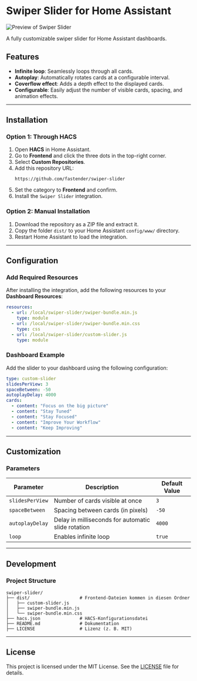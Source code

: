 
# Swiper Slider for Home Assistant

![Preview of Swiper Slider](assets/slider-preview.jpeg)

A fully customizable swiper slider for Home Assistant dashboards.

## Features
- **Infinite loop**: Seamlessly loops through all cards.
- **Autoplay**: Automatically rotates cards at a configurable interval.
- **Coverflow effect**: Adds a depth effect to the displayed cards.
- **Configurable**: Easily adjust the number of visible cards, spacing, and animation effects.

---

## Installation

### Option 1: Through HACS
1. Open **HACS** in Home Assistant.
2. Go to **Frontend** and click the three dots in the top-right corner.
3. Select **Custom Repositories**.
4. Add this repository URL:
   ```
   https://github.com/fastender/swiper-slider
   ```
5. Set the category to **Frontend** and confirm.
6. Install the `Swiper Slider` integration.

### Option 2: Manual Installation
1. Download the repository as a ZIP file and extract it.
2. Copy the folder `dist/` to your Home Assistant `config/www/` directory.
3. Restart Home Assistant to load the integration.

---

## Configuration

### Add Required Resources
After installing the integration, add the following resources to your **Dashboard Resources**:

```yaml
resources:
  - url: /local/swiper-slider/swiper-bundle.min.js
    type: module
  - url: /local/swiper-slider/swiper-bundle.min.css
    type: css
  - url: /local/swiper-slider/custom-slider.js
    type: module
```

### Dashboard Example
Add the slider to your dashboard using the following configuration:

```yaml
type: custom-slider
slidesPerView: 3
spaceBetween: -50
autoplayDelay: 4000
cards:
  - content: "Focus on the big picture"
  - content: "Stay Tuned"
  - content: "Stay Focused"
  - content: "Improve Your Workflow"
  - content: "Keep Improving"
```

---

## Customization

### Parameters

| Parameter        | Description                                       | Default Value |
|------------------|---------------------------------------------------|---------------|
| `slidesPerView`  | Number of cards visible at once                  | `3`           |
| `spaceBetween`   | Spacing between cards (in pixels)                | `-50`         |
| `autoplayDelay`  | Delay in milliseconds for automatic slide rotation | `4000`        |
| `loop`           | Enables infinite loop                            | `true`        |

---

## Development

### Project Structure
```
swiper-slider/
├── dist/                   # Frontend-Dateien kommen in diesen Ordner
│   ├── custom-slider.js
│   ├── swiper-bundle.min.js
│   └── swiper-bundle.min.css
├── hacs.json               # HACS-Konfigurationsdatei
├── README.md               # Dokumentation
├── LICENSE                 # Lizenz (z. B. MIT)

```

---

## License

This project is licensed under the MIT License. See the [LICENSE](LICENSE) file for details.
